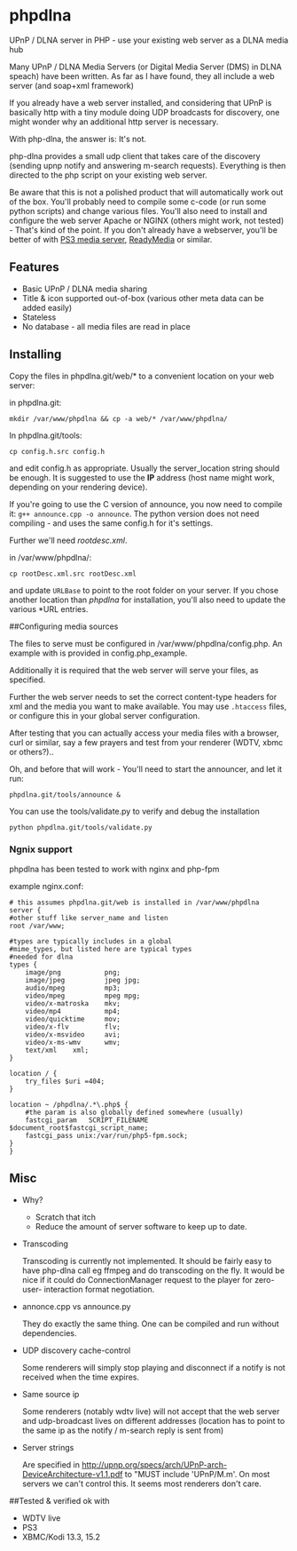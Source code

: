phpdlna
=======

UPnP / DLNA server in PHP - use your existing web server as a DLNA media hub


Many UPnP / DLNA Media Servers (or Digital Media Server (DMS) in DLNA speach)
have been written. As far as I have found, they all include a web server (and
soap+xml framework)

If you already have a web server installed, and considering that UPnP is
basically http with a tiny module doing UDP broadcasts for discovery,
one might wonder why an additional http server is necessary.

With php-dlna, the answer is: It's not.

php-dlna provides a small udp client that takes care of the discovery (sending
upnp notify and answering m-search requests). Everything is then directed to
the php script on your existing web server.


Be aware that this is not a polished product that will automatically work out of the box. 
You'll probably need to compile some c-code (or run some python scripts) and change 
various files.  You'll also need to install and configure the web server Apache or NGINX
(others might work, not tested) - That's kind of the point. If you don't already have
a webserver, you'll be better of with [PS3 media server](http://www.ps3mediaserver.org/), [ReadyMedia](https://wiki.archlinux.org/index.php/ReadyMedia) or similar.

## Features
* Basic UPnP / DLNA media sharing
* Title & icon supported out-of-box (various other meta data can be added easily)
* Stateless
* No database - all media files are read in place

## Installing
Copy the files in phpdlna.git/web/* to a convenient location on your web server:

in phpdlna.git:

```mkdir /var/www/phpdlna && cp -a web/* /var/www/phpdlna/```

In phpdlna.git/tools:

```cp config.h.src config.h```

and edit config.h as appropriate. Usually the server_location string should be enough.
It is suggested to use the **IP** address (host name might work, depending on your
rendering device).

If you're going to use the C version of announce, you now need to compile it:
```g++ announce.cpp -o announce```.
The python version does not need compiling - and uses the same config.h for it's settings.

Further we'll need *rootdesc.xml*.

in /var/www/phpdlna/:

```cp rootDesc.xml.src rootDesc.xml```

and update ```URLBase``` to point to the root folder on your
server. If you chose another location than *phpdlna* for installation,
you'll also need to update the various *URL entries.


##Configuring media sources

The files to serve must be configured in /var/www/phpdlna/config.php.
An example with is provided in config.php_example.

Additionally it is required that the web server will serve your
files, as specified.

Further the web server needs to set the correct content-type headers for 
xml and the media you want to make available.
You may use ```.htaccess``` files, or configure this in your global server
configuration. 

After testing that you can actually access your media files with a browser, curl or
similar, say a few prayers and test from your renderer (WDTV, xbmc or others?)..

Oh, and before that will work - You'll need to start the announcer, and let it run:

```phpdlna.git/tools/announce &```


You can use the tools/validate.py to verify and debug the installation

```python phpdlna.git/tools/validate.py```

### Ngnix support
phpdlna has been tested to work with nginx and php-fpm

example nginx.conf:
```
# this assumes phpdlna.git/web is installed in /var/www/phpdlna
server {
#other stuff like server_name and listen
root /var/www;

#types are typically includes in a global
#mime_types, but listed here are typical types
#needed for dlna
types {
    image/png           png;
    image/jpeg          jpeg jpg;
    audio/mpeg          mp3;
    video/mpeg          mpeg mpg;
    video/x-matroska    mkv;
    video/mp4           mp4;
    video/quicktime     mov;
    video/x-flv         flv;
    video/x-msvideo     avi;
    video/x-ms-wmv      wmv;
    text/xml    xml;
}

location / {
    try_files $uri =404;
}

location ~ /phpdlna/.*\.php$ {
    #the param is also globally defined somewhere (usually)
    fastcgi_param   SCRIPT_FILENAME         $document_root$fastcgi_script_name;
    fastcgi_pass unix:/var/run/php5-fpm.sock;
}
}
```


## Misc
* Why?
  - Scratch that itch
  - Reduce the amount of server software to keep up to date.

* Transcoding

  Transcoding is currently not implemented. It should be fairly easy to
have php-dlna call eg ffmpeg and do transcoding on the fly. It would be
nice if it could do ConnectionManager request to the player for zero-user-
interaction format negotiation.

* annonce.cpp vs announce.py
 
  They do exactly the same thing. One can be compiled and run without
dependencies.

* UDP discovery cache-control

  Some renderers will simply stop playing and disconnect if a notify is not received when the time expires.

* Same source ip

  Some renderers (notably wdtv live) will not accept that the web server and udp-broadcast lives on different addresses (location has to point to the same ip as the notify / m-search reply is sent from)

* Server strings

  Are specified in http://upnp.org/specs/arch/UPnP-arch-DeviceArchitecture-v1.1.pdf to "MUST include 'UPnP/M.m'. On most servers we can't control this. It seems most renderers don't care.

##Tested & verified ok with
* WDTV live
* PS3
* XBMC/Kodi 13.3, 15.2
